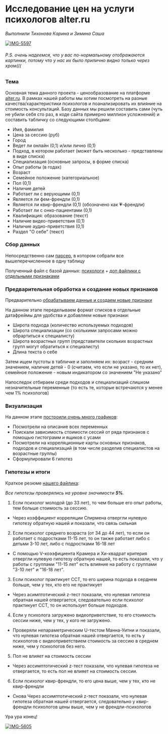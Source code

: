 # Исследование цен на услуги психологов alter.ru

*Выполнили Тихонова Карина и Зимина Саша*

<a href="https://ibb.co/8DHhKbW4"><img src="https://i.ibb.co/nsFWgBH8/IMG-5597.jpg" alt="IMG-5597" border="0"></a>

###### P.S. очень надеемся, что у вас по-нормальному отображаются картинки, потому что у нас их было прилично видно только через хром(((

### Тема
Основная тема данного проекта - ценообразование на платформе [alter.ru](https://alter.ru/psychologists). В рамках нашей работы мы хотим посмотреть на разные качества/характеристики психологов и поанализировать их влияние на стоимость консультаций. Базу данных мы решили составить сами (чуть не убили себя сто раз, в коде сайта примерно миллион усложнений) и составить табличку со следующими столбцами:

- Имя, фамилия
- Цена за сессию (руб)
- Город
- Ведет ли онлайн (0,1) и/или лично (0,1)
- Подход, в котором работает (может быть несколько - представлены в виде списка)
- Специализация (основные запросы, в форме списка)
- Опыт работы (в годах)
- Возраст
- Семейное положение (категориальное)
- Пол (0,1)
- Наличие детей
- Работает ли с верующими (0,1)
- Является ли фем-френдли (0,1)
- Является ли квир-френдли (0,1) (обозначено как 💗-френдли)
- Работает ли с онко-пациентами (0,1)
- Квалифиация: образование (текст)
- Наличие видео-приветствия (0,1)
- Наличие аудио-приветствия (0,1)
- Раздел "О себе" (текст)

### Сбор данных
Непосредственно сам [парсер](https://github.com/ZalexZimina/Psychologists-alter.ru/blob/main/01_parser.ipynb), в котором собрали все вышеперечисленное в одну таблицу 

Полученный файл с базой данных: [психологи](https://github.com/ZalexZimina/Psychologists-alter.ru/blob/main/psychologists_data.csv) + [доп файлики с отдельными признаками](https://github.com/ZalexZimina/Psychologists-alter.ru/blob/main/файлы%20для%20парсера)

### Предварительная обработка и создание новых признаков

Предварительно [обрабатываем данные и создаем новые признаки](https://github.com/ZalexZimina/Psychologists-alter.ru/blob/main/02_preprocessing.ipynb)

На данном этапе переделываем формат списков в отдельные датафреймы для удобства и добавляем новые признаки:
- Широта подхода (количество используемых подходов)
- Широта специализации (со сколькими запросами можно обрартиться к специалисту)
- Широта возрастных групп (представители скольких возрастных групп могут обратиться к специалисту)
- Длина текста о себе

Затем ищем пустоты в табличке и заполняем их: возраст - средним значением, наличие детей - 0 (считаем, что если не указано, то их нет), семейное положение - новым индикатором со значением "Не указано"

Напоследок отбираем среди подходов и специализаций слишком незначительные переменные (то есть те, которые встречаются у менее чем 1% психологов)

### Визуализация
На данном этапе [построили очень много графиков](https://github.com/ZalexZimina/Psychologists-alter.ru/blob/main/03_EDA.ipynb):
- Посмотрели на описание всех переменных
- Поискали зависимость стоимости сессий от ряда признаков с помощью гистограмм и ящиков с усами
- Посмотрели на корреляционные карты основных признаков, подходов и специализаций (в том числе разделив специалистов на возрастные группы)
- Сформулировали 6 гипотез

### Гипотезы и итоги
Краткое резюме [нашего файлика](https://github.com/ZalexZimina/Psychologists-alter.ru/blob/main/04_hypotheses.ipynb):

*Все гипотезы проверялись на уровне значимости **5%**.*

1. Если психолог молодой (до 33 лет), то чем больше его опыт работы, тем больше стоимость за сессию.
* Через коэффициент корреляции Спирмена отвергли нулевую гипотезу обратную нашей и показали, что связь сильная

2. Если психолог среднего возраста (от 34 до 44 лет), то если он работает с подростками 11-15 лет, то он также работает либо с детьми 3-10 лет, либо с подростками 16-18 лет
* С помощью V-коээфициента Крамера и Хи-квадрат критерия отвергли нулевую гипотезу обратную нашей, то есть показали, что у работы с группами "11-15 лет" есть влияние на работу с группами "3-10 лет" и "16-18 лет".

3. Если психолог практикует ССТ, то его ширина подхода в серднем больше, чем у тех, кто его не практикует
* Через асимптотический z-тест показали, что нулевая гипотеза обратная нашей отвергается, следовательно если психолог практикует ССТ, то он использует больше подходов.

4. Если у психолога загружено видеоприветствие, то его стоимость сессии ниже, чем у тех, у кого не загружено.
* Проверяли непараметрическим U-тестом Манна-Уитни и показали, что нулевая гипотеза обратная нашей отвергается, то есть у психологов с видеоприветствием стоимость за сессию в среднем ниже, чем у психологов без него.

5. Пол не влияет на стоимость сессии
* Через ассимптотический z-тест показали, что нулевая гипотеза не отвергается, то есть пол не влияет на стоимость сессии.

6. Если психолог квир-френдли, то его цена выше, чем у тех, кто не квир-френдли
* Снова Через ассимптотический z-тест показали, что нулевая гипотеза обратная нашей отвергается, следовательно у квир-френдли психологов цены выше, чем у не френдли-психологов


Ура ура конец!


<a href="https://ibb.co/NnWqcSC5"><img src="https://i.ibb.co/QjYVydQL/IMG-5605.jpg" alt="IMG-5605" border="0"></a>
